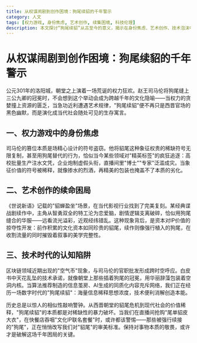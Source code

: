 ```yaml
---
title: 从权谋闹剧到创作困境：狗尾续貂的千年警示
category: 人文
tags: [权力游戏, 身份焦虑, 艺术创作, 续集困境, 科技伦理]
description: 本文探讨“狗尾续貂”从古至今的意义，揭示在身份焦虑、艺术创作、技术泡沫中的价值稀释现象。司马伦篡位事件象征着权力与稀缺资源的滥用，现代社会中表现为注水文凭、影视IP过度开发、“空气币”等问题。文章强调需警惕这些现象对真正价值的侵蚀，并提倡保持对事物本质的敬畏。
---
```

# 从权谋闹剧到创作困境：狗尾续貂的千年警示  

公元301年的洛阳城，朝堂之上演着一场荒诞的权力狂欢。赵王司马伦将狗尾缝上三公九卿的冠冕时，不会想到这个举动会成为跨越千年的文化隐喻——当权力的贪婪撞上资源的匮乏，当急功近利遭遇艺术规律，"狗尾续貂"便不再只是西晋官场的黑色幽默，而是演化成当代社会随处可见的生存寓言。  

## 一、权力游戏中的身份焦虑  
司马伦的篡位本质是场精心设计的符号盗窃。他将貂尾这种象征权贵的稀缺符号无限复制，甚至用狗尾替代的行为，恰似当今某些领域对"精英标签"的疯狂追逐：高校批量生产注水文凭，企业炮制虚假头衔，直播间里"博士""专家"泛滥成灾。当象征价值的符号被稀释，就像掺水的烈酒，再精美的包装也掩盖不了本质的劣化。  

## 二、艺术创作的续命困局  
《世说新语》记载的"貂蝉盈坐"场景，在当代影视行业找到了完美复刻。某经典谍战剧续作中，主角从智勇双全的特工沦为恋爱脑，剧情逻辑支离破碎，恰似用狗尾缝合的华服——远看流光溢彩，近观经纬错乱。这种现象背后，是资本对IP价值的掠夺性开发：前作积累的文化资本如同珍贵的貂尾，续作则像强行植入的狗尾，在收割流量的同时摧毁着叙事的美学完整性。  

## 三、技术时代的认知陷阱  
区块链领域近期出现的"空气币"现象，与司马伦的官职批发形成跨时空呼应。白皮书中天花乱坠的技术承诺，就像朝堂上那些插着狗尾的冠冕，用华丽辞藻包装着空洞内核。当算法推荐制造的信息茧房、AI生成的同质化内容充斥网络，我们正在经历一场数字时代的"狗尾续貂"：海量信息稀释思想浓度，技术便利消解创造本能。  

历史总是以惊人的相似性敲响警钟。从西晋朝堂的貂尾危机到现代社会的价值稀释，"狗尾续貂"的本质都是对稀缺性的暴力破坏。当我们在直播间抢购"尾单貂皮大衣"，在快餐店吞咽"文化IP联名套餐"时，或许都该警惕——那些被强行续接的"狗尾"，正在悄悄改写我们对"貂尾"的审美标准。保持对事物本质的敬畏，或许才是破解这场千年困局的关键。
